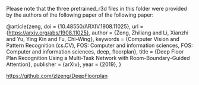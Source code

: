 Please note that the three pretrained_r3d files in this folder were provided by the authors of the following paper of the following paper:

@article{zeng,
  doi = {10.48550/ARXIV.1908.11025},
  url = {https://arxiv.org/abs/1908.11025},
  author = {Zeng,  Zhiliang and Li,  Xianzhi and Yu,  Ying Kin and Fu,  Chi-Wing},
  keywords = {Computer Vision and Pattern Recognition (cs.CV),  FOS: Computer and information sciences,  FOS: Computer and information sciences, deep, floorplan},
  title = {Deep Floor Plan Recognition Using a Multi-Task Network with Room-Boundary-Guided Attention},
  publisher = {arXiv},
  year = {2019},
}

https://github.com/zlzeng/DeepFloorplan